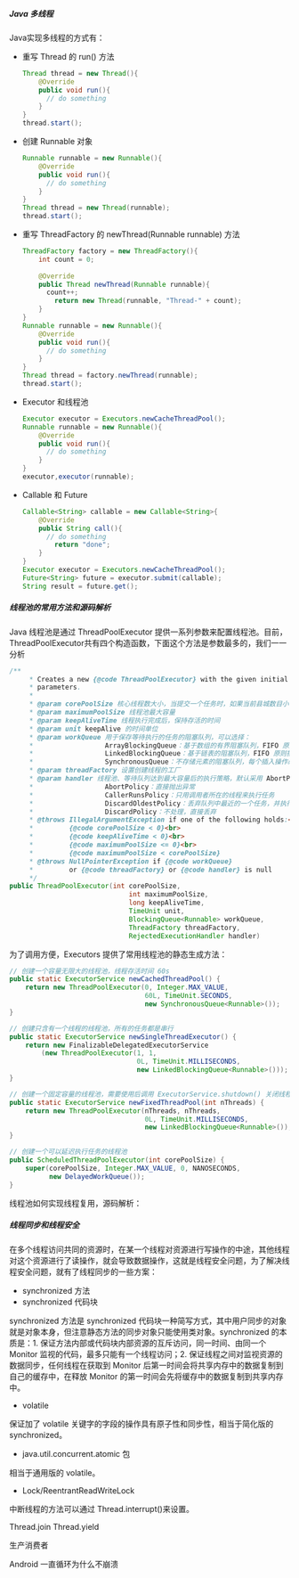 ##### Java 多线程

Java实现多线程的方式有：

- 重写 Thread 的 run() 方法

  ```java
  Thread thread = new Thread(){
      @Override
      public void run(){
  		// do something
      }
  }
  thread.start();
  ```

- 创建 Runnable 对象

  ```java
  Runnable runnable = new Runnable(){
      @Override
      public void run(){
  		// do something
      }
  }
  Thread thread = new Thread(runnable);
  thread.start();
  ```

- 重写 ThreadFactory 的 newThread(Runnable runnable) 方法

  ```java
  ThreadFactory factory = new ThreadFactory(){
      int count = 0;
      
      @Override
      public Thread newThread(Runnable runnable){
  		count++;
          return new Thread(runnable, "Thread-" + count);
      }
  }
  Runnable runnable = new Runnable(){
      @Override
      public void run(){
  		// do something
      }
  }
  Thread thread = factory.newThread(runnable);
  thread.start();
  ```

- Executor 和线程池

  ```java
  Executor executor = Executors.newCacheThreadPool();
  Runnable runnable = new Runnable(){
      @Override
      public void run(){
  		// do something
      }
  }
  executor,executor(runnable);
  ```

- Callable 和 Future

  ```java
  Callable<String> callable = new Callable<String>{
      @Override
      public String call(){
  		// do something
          return "done";
      }
  }
  Executor executor = Executors.newCacheThreadPool();
  Future<String> future = executor.submit(callable);
  String result = future.get();
  ```

##### 线程池的常用方法和源码解析

Java 线程池是通过 ThreadPoolExecutor 提供一系列参数来配置线程池。目前，ThreadPoolExecutor共有四个构造函数，下面这个方法是参数最多的，我们一一分析

```java
/**
     * Creates a new {@code ThreadPoolExecutor} with the given initial
     * parameters.
     *
     * @param corePoolSize 核心线程数大小，当提交一个任务时，如果当前县城数目小于它，就会创建一个线程。
     * @param maximumPoolSize 线程池最大容量
     * @param keepAliveTime 线程执行完成后，保持存活的时间
     * @param unit keepAlive 的时间单位
     * @param workQueue 用于保存等待执行的任务的阻塞队列，可以选择：
     *					ArrayBlockingQueue：基于数组的有界阻塞队列，FIFO 原则排序
     *					LinkedBlockingQueue：基于链表的阻塞队列，FIFO 原则排序。
     *					SynchronousQueue：不存储元素的阻塞队列，每个插入操作必须等上一个元素被移除之后。
     * @param threadFactory 设置创建线程的工厂
     * @param handler 线程池、等待队列达到最大容量后的执行策略，默认采用 AbortPolicy，提供了四种方式：
     *					AbortPolicy：直接抛出异常
     *					CallerRunsPolicy：只用调用者所在的线程来执行任务
     *					DiscardOldestPolicy：丢弃队列中最近的一个任务，并执行当前任务
     *					DiscardPolicy：不处理，直接丢弃
     * @throws IllegalArgumentException if one of the following holds:<br>
     *         {@code corePoolSize < 0}<br>
     *         {@code keepAliveTime < 0}<br>
     *         {@code maximumPoolSize <= 0}<br>
     *         {@code maximumPoolSize < corePoolSize}
     * @throws NullPointerException if {@code workQueue}
     *         or {@code threadFactory} or {@code handler} is null
     */
public ThreadPoolExecutor(int corePoolSize,
                              int maximumPoolSize,
                              long keepAliveTime,
                              TimeUnit unit,
                              BlockingQueue<Runnable> workQueue,
                              ThreadFactory threadFactory,
                              RejectedExecutionHandler handler) 
```

为了调用方便，Executors 提供了常用线程池的静态生成方法：

```java
// 创建一个容量无限大的线程池，线程存活时间 60s
public static ExecutorService newCachedThreadPool() {
    return new ThreadPoolExecutor(0, Integer.MAX_VALUE,
                                  60L, TimeUnit.SECONDS,
                                  new SynchronousQueue<Runnable>());
}

// 创建只含有一个线程的线程池，所有的任务都是串行
public static ExecutorService newSingleThreadExecutor() {
    return new FinalizableDelegatedExecutorService
        (new ThreadPoolExecutor(1, 1,
                                0L, TimeUnit.MILLISECONDS,
                                new LinkedBlockingQueue<Runnable>()));
}

// 创建一个固定容量的线程池，需要使用后调用 ExecutorService.shutdown() 关闭线程池
public static ExecutorService newFixedThreadPool(int nThreads) {
    return new ThreadPoolExecutor(nThreads, nThreads,
                                  0L, TimeUnit.MILLISECONDS,
                                  new LinkedBlockingQueue<Runnable>());
}

// 创建一个可以延迟执行任务的线程池
public ScheduledThreadPoolExecutor(int corePoolSize) {
    super(corePoolSize, Integer.MAX_VALUE, 0, NANOSECONDS,
          new DelayedWorkQueue());
}
```

线程池如何实现线程复用，源码解析：



##### 线程同步和线程安全

在多个线程访问共同的资源时，在某一个线程对资源进行写操作的中途，其他线程对这个资源进行了读操作，就会导致数据操作，这就是线程安全问题，为了解决线程安全问题，就有了线程同步的一些方案：

- synchronized 方法
- synchronized 代码块

synchronized 方法是 synchronized 代码块一种简写方式，其中用户同步的对象就是对象本身，但注意静态方法的同步对象只能使用类对象。synchronized 的本质是：1. 保证方法内部或代码块内部资源的互斥访问，同一时间、由同一个 Monitor 监视的代码，最多只能有一个线程访问；2. 保证线程之间对监视资源的数据同步，任何线程在获取到 Monitor 后第一时间会将共享内存中的数据复制到自己的缓存中，在释放 Monitor 的第一时间会先将缓存中的数据复制到共享内存中。

- volatile

保证加了 volatile 关键字的字段的操作具有原子性和同步性，相当于简化版的 synchronized。

- java.util.concurrent.atomic 包

相当于通用版的 volatile。

- Lock/ReentrantReadWriteLock

中断线程的方法可以通过 Thread.interrupt()来设置。

Thread.join Thread.yield

生产消费者

Android 一直循环为什么不崩溃